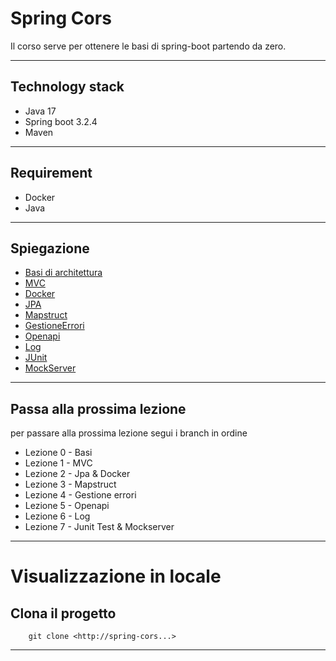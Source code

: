 # Spring Cors

Il corso serve per ottenere le basi di spring-boot partendo da zero.

---

## Technology stack

- Java 17
- Spring boot 3.2.4
- Maven

---

## Requirement

- Docker
- Java


---

## Spiegazione

-  [Basi di architettura](doc%2FBASI.md)
-  [MVC](doc%2FMVC.md)
-  [Docker](doc%2FDocker.md)
-  [JPA](doc%2FJPA.md)
-  [Mapstruct](doc%2FMapstruct.md)
-  [GestioneErrori](doc%2FGestioneErrori.md)
-  [Openapi](doc%2FOpenapi.md)
-  [Log](doc%2FLog.md)
-  [JUnit](doc%2FJUnit.md)
-  [MockServer](doc%2FMockServer.md)

---

## Passa alla prossima lezione

per passare alla prossima lezione segui i branch in ordine

- Lezione 0 - Basi
- Lezione 1 - MVC
- Lezione 2 - Jpa & Docker
- Lezione 3 - Mapstruct
- Lezione 4 - Gestione errori
- Lezione 5 - Openapi
- Lezione 6 - Log
- Lezione 7 - Junit Test & Mockserver

---

# Visualizzazione in locale
## Clona il progetto

```shell script
    git clone <http://spring-cors...>
```

---



